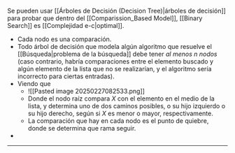 Se pueden usar [[Árboles de Decisión (Decision Tree)|árboles de decisión]] para probar que dentro del [[Comparission_Based Model]], [[Binary Search]] es [[Complejidad e-c|optimal]]. 
- Cada nodo es una comparación.
- Todo árbol de decisión que modela algún algoritmo que resuelve el [[Búsqueda|problema de la búsqueda]] debe tener *al menos $n$ nodos* (caso contrario, habría comparaciones entre el elemento buscado y algún elemento de la lista que no se realizarían, y el algoritmo sería incorrecto para ciertas entradas).
- Viendo que 
	- ![[Pasted image 20250227082533.png]]
	- Donde el nodo raíz compara $X$ con el elemento en el medio de la lista, y determina uno de dos caminos posibles, o su hijo izquierdo o su hijo derecho, según si $X$ es menor o mayor, respectivamente. 
	- La comparación que hay en cada nodo es el punto de quiebre, donde se determina que rama seguir.
- 
***

